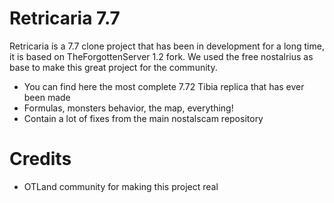 # Retricaria 7.7
Retricaria is a 7.7 clone project that has been in development for a long time, it is based on TheForgottenServer 1.2 fork. We used the free nostalrius as base to make this great project for the community.

  - You can find here the most complete 7.72 Tibia replica that has ever been made
  - Formulas, monsters behavior, the map, everything!
  - Contain a lot of fixes from the main nostalscam repository

# Credits

  - OTLand community for making this project real
